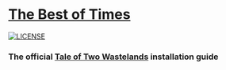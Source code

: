 # [The Best of Times](https://thebestoftimes.moddinglinked.com/)

[![LICENSE](https://img.shields.io/badge/license-MIT-informational.svg)](https://github.com/h5bp/html5-boilerplate/blob/master/LICENSE.txt)

### The official [Tale of Two Wastelands](https://taleoftwowastelands.com/) installation guide
